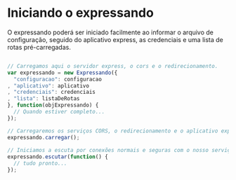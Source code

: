 # Iniciando o expressando

O expressando poderá ser iniciado facilmente ao informar o arquivo de configuração, seguido do aplicativo express, as credenciais e uma 
lista de rotas pré-carregadas.

```javascript

// Carregamos aqui o servidor express, o cors e o redirecionamento.
var expressando = new Expressando({
  "configuracao": configuracao
, "aplicativo": aplicativo
, "credenciais": credenciais
, "lista": listaDeRotas
}, function(objExpressando) { 
  // Quando estiver completo...
});

// Carregaremos os serviços CORS, o redirecionamento e o aplicativo express.
expressando.carregar();  
  
// Iniciamos a escuta por conexões normais e seguras com o nosso serviço express.
expressando.escutar(function() {
  // tudo pronto...
});  
```
